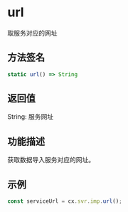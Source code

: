 # url

取服务对应的网址

## 方法签名
```typescript
static url() => String
```

## 返回值
String: 服务网址

## 功能描述
获取数据导入服务对应的网址。

## 示例
```typescript
const serviceUrl = cx.svr.imp.url();
``` 